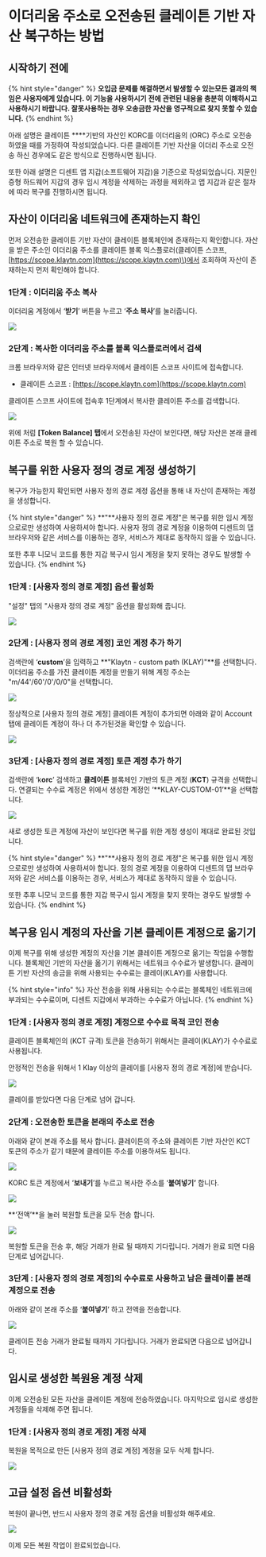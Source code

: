 # 이더리움 주소로 오전송된 클레이튼 기반 자산 복구하는 방법

## 시작하기 전에

{% hint style="danger" %}
**오입금 문제를 해결하면서 발생할 수 있는모든 결과의 책임은 사용자에게 있습니다. 이 기능을 사용하시기 전에 관련된 내용을 충분히 이해하시고 사용하시기 바랍니다. 잘못사용하는 경우 오송금한 자산을 영구적으로 찾지 못할 수 있습니다.**
{% endhint %}

아래 설명은 클레이튼 ****기반의 자산인 KORC를 이더리움의 \(ORC\) 주소로 오전송 하였을 때를 가정하여 작성되었습니다. 다른 클레이튼 기반 자산을 이더리 주소로 오전송 하신 경우에도 같은 방식으로 진행하시면 됩니다.

또한 아래 설명은 디센트 앱 지갑\(소프트웨어 지갑\)을 기준으로 작성되었습니다. 지문인증형 하드웨어 지갑의 경우 임시 계정을 삭제하는 과정을 제외하고 앱 지갑과 같은 절차에 따라 복구를 진행하시면 됩니다.

## 자산이 이더리움 네트워크에 존재하는지 확인

먼저 오전송한 클레이튼 기반 자산이 클레이튼 블록체인에 존재하는지 확인합니다. 자산을 받은 주소인 이더리움 주소를 클레이튼 블록 익스플로러\(클레이튼 스코프, [https://scope.klaytn.com](https://scope.klaytn.com)\)에서 조회하여 자산이 존재하는지 먼저 확인해야 합니다.

### **1단계 :** 이더리움 주소 복사

이더리움 계정에서 ‘**받기**’ 버튼을 누르고 ‘**주소 복사**’를 눌러줍니다.

![](../.gitbook/assets/16%20%281%29.png)

### **2단계 :** 복사한 이더리움 주소를 블록 익스플로러에서 검색

크롬 브라우저와 같은 인터넷 브라우저에서 클레이튼 스코프 사이트에 접속합니다.

* 클레이튼 스코프 : [https://scope.klaytn.com](https://scope.klaytn.com)

클레이튼 스코프 사이트에 접속후 1단계에서 복사한 클레이튼 주소를 검색합니다.

![](../.gitbook/assets/14%20%282%29.png)

위에 처럼 **\[Token Balance\] 탭**에서 오전송된 자산이 보인다면, 해당 자산은 본래 클레이튼 주소로 복원 할 수 있습니다.

## 복구를 위한 사용자 정의 경로 계정 생성하기

복구가 가능한지 확인되면 사용자 정의 경로 계정 옵션을 통해 내 자산이 존재하는 계정을 생성합니다. 

{% hint style="danger" %}
**"**사용자 정의 경로 계정"은 복구를 위한 임시 계정으로로만 생성하여 사용하셔야 합니다. 사용자 정의 경로 계정을 이용하여 디센트의 댑 브라우저와 같은 서비스를 이용하는 경우, 서비스가 제대로 동작하지 않을 수 있습니다.

또한 추후 니모닉 코드를 통한 지갑 복구시 임시 계정을 찾지 못하는 경우도 발생할 수 있습니다.
{% endhint %}

### **1단계 :** \[사용자 정의 경로 계정\] 옵션 활성화

"설정" 탭의 "사용자 정의 경로 계정" 옵션을 활성화해 줍니다.

![](https://cdn-images-1.medium.com/max/800/1*HYmxDf23e44kq9OO55Napg.png)

### **2단계 :** \[사용자 정의 경로 계정\] **코인 계정** 추가 하기

검색란에 ‘**custom**’을 입력하고 **"Klaytn - custom path \(KLAY\)"**를 선택합니다. 이더리움 주소를 가진 클레이튼 계정을 만들기 위해 계정 주소는 "m/44'/60'/0'/0/0"을 선택합니다.

![](../.gitbook/assets/10%20%284%29.png)

정상적으로 \[사용자 정의 경로 계정\] 클레이튼 계정이 추가되면 아래와 같이 Account탭에 클레이튼 계정이 하나 더 추가된것을 확인할 수 있습니다.

![](../.gitbook/assets/11%20%284%29.png)

### **3단계 :** \[사용자 정의 경로 계정\] **토큰 계정** 추가 하기

검색란에 ‘k**orc**’ 검색하고 **클레이튼** 블록체인 기반의 토큰 계정 \(**KCT**\) 규격을 선택합니다. 연결되는 수수료 계정은 위에서 생성한 계정인  ‘**KLAY-CUSTOM-01’**을 선택합니다.

![](../.gitbook/assets/12%20%284%29.png)

새로 생성한 토큰 계정에 자산이 보인다면 복구를 위한 계정 생성이 제대로 완료된 것입니다.

{% hint style="danger" %}
**"**사용자 정의 경로 계정"은 복구를 위한 임시 계정으로로만 생성하여 사용하셔야 합니다. 정의 경로 계정을 이용하여 디센트의 댑 브라우저와 같은 서비스를 이용하는 경우, 서비스가 제대로 동작하지 않을 수 있습니다.

또한 추후 니모닉 코드를 통한 지갑 복구시 임시 계정을 찾지 못하는 경우도 발생할 수 있습니다.
{% endhint %}

## 복구용 임시 계정의 자산을 기본 **클레이튼** 계정으로 옮기기

이제 복구를 위해 생성한 계정의 자산을 기본 클레이튼 계정으로 옮기는 작업을 수행합니다. 블록체인 기반의 자산을 옮기기 위해서는 네트워크 수수료가 발생합니다. 클레이튼 기반 자산의 송금을 위해 사용되는 수수료는 클레이\(KLAY\)를 사용합니다.

{% hint style="info" %}
자산 전송을 위해 사용되는 수수료는 블록체인 네트워크에 부과되는 수수료이며, 디센트 지갑에서 부과하는 수수료가 아닙니다.
{% endhint %}

### **1단계 :** \[사용자 정의 경로 계정\] 계정으로 수수료 목적 코인 전송

클레이튼 블록체인의 \(KCT 규격\) 토큰을 전송하기 위해서는 클레이\(KLAY\)가 수수료로 사용됩니다.

안정적인 전송을 위해서 1 Klay 이상의 클레이를 \[사용자 정의 경로 계정\]에 받습니다.

![](../.gitbook/assets/13%20%283%29.png)

클레이를 받았다면 다음 단계로 넘어 갑니다.

### **2단계 :** 오전송한 토큰을 본래의 주소로 전송

아래와 같이 본래 주소를 복사 합니다. 클레이튼의 주소와 클레이튼 기반 자산인 KCT 토큰의 주소가 같기 때문에 클레이튼 주소를 이용하셔도 됩니다.

![](../.gitbook/assets/14%20%283%29.png)

KORC 토큰 계정에서 ‘**보내기**’를 누르고 복사한 주소를 ‘**붙여넣기’** 합니다.

![](../.gitbook/assets/15%20%281%29.png)

**‘전액’**을 눌러 복원할 토큰을 모두 전송 합니다.

![](../.gitbook/assets/8%20%283%29.png)

복원할 토큰을 전송 후, 해당 거래가 완료 될 때까지 기다립니다. 거래가 완료 되면 다음 단계로 넘어갑니다.

### **3단계 :** \[사용자 정의 경로 계정\]의 수수료로 사용하고 남은 클레이를 본래 계정으로 전송

아래와 같이 본래 주소를 ‘**붙여넣기**’ 하고 전액을 전송합니다.

![](../.gitbook/assets/16%20%282%29.png)

클레이튼 전송 거래가 완료될 때까지 기다립니다. 거래가 완료되면 다음으로 넘어갑니다.

## 임시로 생성한 복원용 계정 삭제 

이제 오전송된 모든 자산을 클레이튼 계정에 전송하였습니다. 마지막으로 임시로 생성한 계정들을 삭제해 주면 됩니다.

### **1단계 :** \[사용자 정의 경로 계정\] 계정 삭제 

복원을 목적으로 만든 \[사용자 정의 경로 계정\] 계정을 모두 삭제 합니다. 

![](../.gitbook/assets/17%20%281%29.png)

## **고급 설정 옵션 비활성화**

복원이 끝나면, 반드시 사용자 정의 경로 계정 옵션을 비활성화 해주세요.

![](https://cdn-images-1.medium.com/max/800/1*pGt0yyeEYxIN-tjTJeD0wg.png)

이제 모든 복원 작업이 완료되었습니다.

